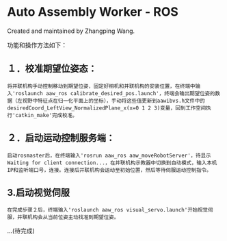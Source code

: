 # Auto Assembly Worker - ROS
Created and maintained by Zhangping Wang.

功能和操作方法如下：
## １．校准期望位姿态：
    将并联机构手动控制移动到期望位姿，固定好相机和并联机构的安装位置，在终端中输入'roslaunch aaw_ros calibrate_desired_pos.launch'，终端会输出期望位姿的数据（左视野中特征点在归一化平面上的坐标），手动将这些值更新到aawibvs.h文件中的desiredCoord_LeftView_NormalizedPlane_x(x=0 1 2 3)变量，回到工作空间执行'catkin_make'完成校准。
## ２．启动运动控制服务端：
    启动rosmaster后，在终端输入'rosrun aaw_ros aaw_moveRobotServer'，待显示Waiting for client connection...，在并联机构示教器中切换到自动模式，输入本机IP和监听端口号，连接。连接后并联机构会运动至初始位置，然后等待伺服运动控制指令。
## 3.启动视觉伺服
    在完成步骤２后，终端输入'roslaunch aaw_ros visual_servo.launch'开始视觉伺服，并联机构会从当前位姿主动找准到期望位姿。
    
...(待完成)